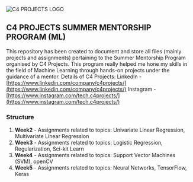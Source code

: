 ![C4 PROJECTS LOGO](https://media-exp1.licdn.com/dms/image/C510BAQEVmdJ1z3BM4Q/company-logo_200_200/0?e=2159024400&v=beta&t=FekfzvCAyg0k1NzP6AdxvqlhNPbdOnwgcmoBN0UCrgQ)
## C4 PROJECTS SUMMER MENTORSHIP PROGRAM  (ML)
This repository has been created to document and store all files (mainly projects and assignments) pertaining to the Summer Mentorship Program organised by C4 Projects. This program really helped me hone my skills in the field of Machine Learning through hands-on projects under the guidance of a mentor. 
Details of C4 Projects:
LinkedIn - [https://www.linkedin.com/company/c4projects/](https://www.linkedin.com/company/c4projects/)
Instagram - [https://www.instagram.com/tech.c4projects/](https://www.instagram.com/tech.c4projects/)
 ### Structure
 1. **Week2** - Assignments related to topics: Univariate Linear Regression, Multivariate Linear Regression
 2. **Week3** - Assignments related to topics: Logistic Regression, Regularization, Sci-kit Learn
 3. **Week4** - Assignments related to topics: Support Vector Machines (SVM), openCV
 4. **Week5** - Assignments related to topics: Neural Networks, TensorFlow, Keras
